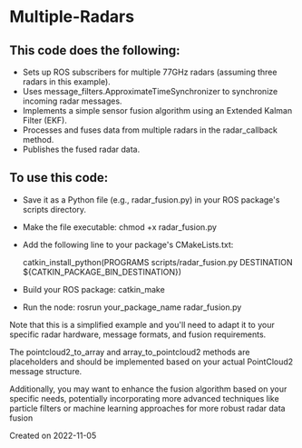 # Multiple-Radars

## This code does the following:
- Sets up ROS subscribers for multiple 77GHz radars (assuming three radars in this example).
- Uses message_filters.ApproximateTimeSynchronizer to synchronize incoming radar messages.
- Implements a simple sensor fusion algorithm using an Extended Kalman Filter (EKF).
- Processes and fuses data from multiple radars in the radar_callback method.
- Publishes the fused radar data.

## To use this code:
- Save it as a Python file (e.g., radar_fusion.py) in your ROS package's scripts directory.
- Make the file executable: chmod +x radar_fusion.py
- Add the following line to your package's CMakeLists.txt:

    catkin_install_python(PROGRAMS scripts/radar_fusion.py
      DESTINATION ${CATKIN_PACKAGE_BIN_DESTINATION})

- Build your ROS package: catkin_make
- Run the node: rosrun your_package_name radar_fusion.py

Note that this is a simplified example and you'll need to adapt it to your specific radar hardware, message formats, and fusion requirements. 

The pointcloud2_to_array and array_to_pointcloud2 methods are placeholders and should be implemented based on your actual PointCloud2 message structure.

Additionally, you may want to enhance the fusion algorithm based on your specific needs, potentially incorporating more advanced techniques like particle filters or machine learning approaches for more robust radar data fusion


Created on 2022-11-05